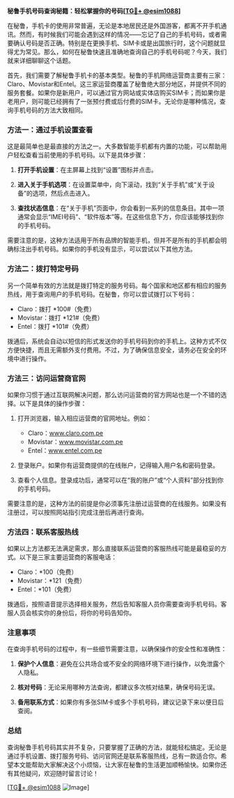 **秘鲁手机号码查询秘籍：轻松掌握你的号码[[TG💪+ @esim1088](https://t.me/s/esim1088)]**

在秘鲁，手机卡的使用非常普遍，无论是本地居民还是外国游客，都离不开手机通讯。然而，有时候我们可能会遇到这样的情况——忘记了自己的手机号码，或者需要确认号码是否正确。特别是在更换手机、SIM卡或是出国旅行时，这个问题就显得尤为常见。那么，如何在秘鲁快速且准确地查询自己的手机号码呢？今天，我们就来详细聊聊这个话题。

首先，我们需要了解秘鲁手机卡的基本类型。秘鲁的手机网络运营商主要有三家：Claro、Movistar和Entel。这三家运营商覆盖了秘鲁绝大部分地区，并提供不同的服务套餐。如果你是新用户，可以通过官方网站或实体店购买SIM卡；而如果你是老用户，则可能已经拥有了一张预付费或后付费的SIM卡。无论你是哪种情况，查询手机号码的方法大致相同。

### 方法一：通过手机设置查看

这是最简单也是最直接的方法之一。大多数智能手机都有内置的功能，可以帮助用户轻松查看当前使用的手机号码。以下是具体步骤：

1. **打开手机设置**：在主屏幕上找到“设置”图标并点击。
   
2. **进入关于手机选项**：在设置菜单中，向下滚动，找到“关于手机”或“关于设备”的选项，然后点击进入。

3. **查找状态信息**：在“关于手机”页面中，你会看到一系列的信息条目。其中一项通常会显示“IMEI号码”、“软件版本”等。在这些信息下方，你应该能够找到你的手机号码。

需要注意的是，这种方法适用于所有品牌的智能手机，但并不是所有的手机都会明确标注出手机号码。如果你的手机没有显示，可以尝试以下其他方法。

### 方法二：拨打特定号码

另一个简单有效的方法就是拨打特定的服务号码。每个国家和地区都有相应的服务热线，用于查询用户的手机号码。在秘鲁，你可以尝试拨打以下号码：

- Claro：拨打 *100#（免费）
- Movistar：拨打 *121#（免费）
- Entel：拨打 *101#（免费）

拨通后，系统会自动以短信的形式发送你的手机号码到你的手机上。这种方式不仅方便快捷，而且无需额外支付费用。不过，为了确保信息安全，请务必在安全的环境中进行操作。

### 方法三：访问运营商官网

如果你习惯于通过互联网解决问题，那么访问运营商的官方网站也是一个不错的选择。以下是具体的操作步骤：

1. 打开浏览器，输入相应运营商的官网地址。例如：
   - Claro：www.claro.com.pe
   - Movistar：www.movistar.com.pe
   - Entel：www.entel.com.pe

2. 登录账户。如果你有运营商提供的在线账户，记得输入用户名和密码登录。

3. 查看个人信息。登录成功后，通常可以在“我的账户”或“个人资料”部分找到你的手机号码。

需要注意的是，这种方法的前提是你必须事先注册过运营商的在线服务。如果没有注册过，可以按照网站指引完成注册后再进行查询。

### 方法四：联系客服热线

如果以上方法都无法满足需求，那么直接联系运营商的客服热线可能是最稳妥的方式。以下是三家主要运营商的客服电话：

- Claro：*100（免费）
- Movistar：*121（免费）
- Entel：*101（免费）

拨通后，按照语音提示选择相关服务，然后告知客服人员你需要查询手机号码。客服人员会核实你的身份后，将你的号码告知你。

### 注意事项

在查询手机号码的过程中，有一些细节需要注意，以确保操作的安全性和准确性：

1. **保护个人信息**：避免在公共场合或不安全的网络环境下进行操作，以免泄露个人隐私。
   
2. **核对号码**：无论采用哪种方法查询，都建议多次核对结果，确保号码无误。

3. **备用联系方式**：如果你有多张SIM卡或多个手机号码，建议记录下来以便日后查阅。

### 总结

查询秘鲁手机号码其实并不复杂，只要掌握了正确的方法，就能轻松搞定。无论是通过手机设置、拨打服务号码、访问官网还是联系客服热线，总有一款适合你。希望本文能帮助大家解决这个小烦恼，让大家在秘鲁的生活更加顺畅愉快。如果你还有其他疑问，欢迎随时留言讨论！

[[TG💪+ @esim1088](https://t.me/s/esim1088) ![Image](https://i.postimg.cc/4NQfJmqS/Snipaste-2025-05-13-00-14-12.png)]